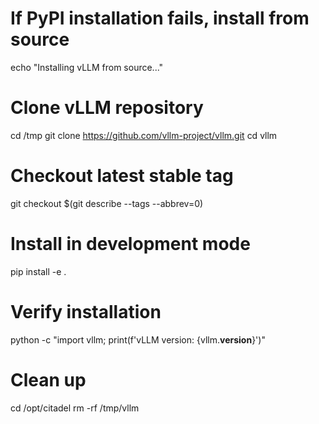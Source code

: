 # If PyPI installation fails, install from source
echo "Installing vLLM from source..."

# Clone vLLM repository
cd /tmp
git clone https://github.com/vllm-project/vllm.git
cd vllm

# Checkout latest stable tag
git checkout $(git describe --tags --abbrev=0)

# Install in development mode
pip install -e .

# Verify installation
python -c "import vllm; print(f'vLLM version: {vllm.__version__}')"

# Clean up
cd /opt/citadel
rm -rf /tmp/vllm